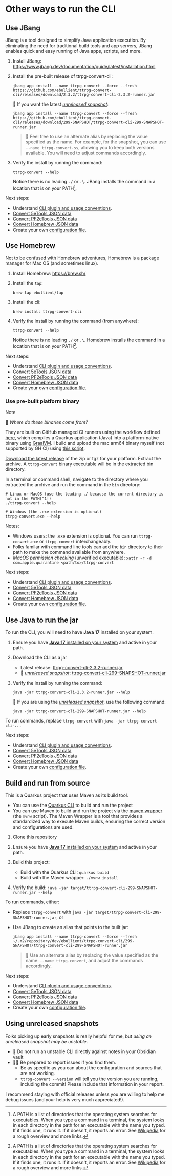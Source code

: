 # Other ways to run the CLI

[conventions]: ../README.md#conventions
[5etools-data]: ../README.md#convert-5etools-json-data
[pf2e-data]: ../README.md#convert-pf2etools-json-data
[homebrew]: ../README.md#convert-homebrew-json-data
[config]: ./configuration.md
[_unreleased snapshot_]: #using-unreleased-snapshots
[java_install]: https://adoptium.net/installation/

## Use JBang

JBang is a tool designed to simplify Java application execution. By eliminating the need for traditional build tools and app servers, JBang enables quick and easy running of Java apps, scripts, and more.

1. Install JBang: <https://www.jbang.dev/documentation/guide/latest/installation.html>

2. Install the pre-built release of ttrpg-convert-cli:

    ```shell
    jbang app install --name ttrpg-convert --force --fresh https://github.com/ebullient/ttrpg-convert-cli/releases/download/2.3.2/ttrpg-convert-cli-2.3.2-runner.jar
    ```

    🚧 If you want the latest [_unreleased snapshot_][]:

    ```shell
    jbang app install --name ttrpg-convert --force --fresh https://github.com/ebullient/ttrpg-convert-cli/releases/download/299-SNAPSHOT/ttrpg-convert-cli-299-SNAPSHOT-runner.jar
    ```

    > 🔹 Feel free to use an alternate alias by replacing the value specified as the name.
    > For example, for the snapshot, you can use `--name ttrpg-convert-ss`, allowing you to keep both versions available.
    > You will need to adjust commands accordingly.

3. Verify the install by running the command:

    ```shell
    ttrpg-convert --help
    ```

    Notice there is no leading `./` or `.\`. JBang installs the command in a location that is on your PATH[^1].

Next steps:

- Understand [CLI plugin and usage conventions][conventions].
- [Convert 5eTools JSON data][5etools-data]
- [Convert PF2eTools JSON data][pf2e-data]
- [Convert Homebrew JSON data][homebrew]
- Create your own [configuration file][config].

## Use Homebrew

Not to be confused with Homebrew adventures, Homebrew is a package manager for Mac OS (and sometimes linux).

1. Install Homebrew: <https://brew.sh/>
2. Install the `tap`:

    ```shell
    brew tap ebullient/tap
    ```

3. Install the cli:

    ```shell
    brew install ttrpg-convert-cli
    ```

4. Verify the install by running the command (from anywhere):

    ```shell
    ttrpg-convert --help
    ```

    Notice there is no leading `./` or `.\`. Homebrew installs the command in a location that is on your PATH[^1].

Next steps:

- Understand [CLI plugin and usage conventions][conventions].
- [Convert 5eTools JSON data][5etools-data]
- [Convert PF2eTools JSON data][pf2e-data]
- [Convert Homebrew JSON data][homebrew]
- Create your own [configuration file][config].

### Use pre-built platform binary

> [!NOTE]
> 📝 *Where do these binaries come from?*
>
> They are built on GitHub managed CI runners using the workflow defined [here](https://github.com/ebullient/ttrpg-convert-cli/blob/main/.github/workflows/release.yml), which compiles a Quarkus application (Java) into a platform-native binary using [GraalVM](https://www.graalvm.org/). I build and upload the mac arm64 binary myself (not supported by GH CI) using [this script](https://github.com/ebullient/ttrpg-convert-cli/blob/main/.github/augment-release.sh).

[Download the latest release](https://github.com/ebullient/ttrpg-convert-cli/releases/latest) of the zip or tgz for your platform. Extract the archive. A `ttrpg-convert` binary executable will be in the extracted bin directory.

In a terminal or command shell, navigate to the directory where you extracted the archive and run the command in the `bin` directory:

```shell
# Linux or MacOS (use the leading ./ because the current directory is not in the PATH[^1])
./ttrpg-convert --help

# Windows (the .exe extension is optional)
ttrpg-convert.exe --help
```

Notes:

- Windows users: the `.exe` extension is optional. You can run `ttrpg-convert.exe` or `ttrpg-convert` interchangeably.
- Folks familar with command line tools can add the `bin` directory to their path to make the command available from anywhere.
- _MacOS permission checking_ (unverified executable): `xattr -r -d com.apple.quarantine <path/to>/ttrpg-convert`

Next steps:

- Understand [CLI plugin and usage conventions][conventions].
- [Convert 5eTools JSON data][5etools-data]
- [Convert PF2eTools JSON data][pf2e-data]
- [Convert Homebrew JSON data][homebrew]
- Create your own [configuration file][config].

## Use Java to run the jar

To run the CLI, you will need to have **Java 17** installed on your system.

1. Ensure you have [**Java 17** installed on your system][java_install] and active in your path.

2. Download the CLI as a jar

    - Latest release: [ttrpg-convert-cli-2.3.2-runner.jar](https://github.com/ebullient/ttrpg-convert-cli/releases/download/2.3.2/ttrpg-convert-cli-2.3.2-runner.jar)
    - 🚧 [_unreleased snapshot_][]: [ttrpg-convert-cli-299-SNAPSHOT-runner.jar](https://github.com/ebullient/ttrpg-convert-cli/releases/download/299-SNAPSHOT/ttrpg-convert-cli-299-SNAPSHOT-runner.jar)

3. Verify the install by running the command:

    ```shell
    java -jar ttrpg-convert-cli-2.3.2-runner.jar --help
    ```

    🚧 If you are using the [_unreleased snapshot_][], use the following command:

    ```shell
    java -jar ttrpg-convert-cli-299-SNAPSHOT-runner.jar --help
    ```

To run commands, replace `ttrpg-convert` with `java -jar ttrpg-convert-cli-...`

Next steps:

- Understand [CLI plugin and usage conventions][conventions].
- [Convert 5eTools JSON data][5etools-data]
- [Convert PF2eTools JSON data][pf2e-data]
- [Convert Homebrew JSON data][homebrew]
- Create your own [configuration file][config].

## Build and run from source

This is a Quarkus project that uses Maven as its build tool.

- You can use the [Quarkus CLI](https://quarkus.io/guides/cli-tooling) to build and run the project
- You can use Maven to build and run the project via the [maven wrapper](https://maven.apache.org/wrapper/) (the `mvnw` script). The Maven Wrapper is a tool that provides a standardized way to execute Maven builds, ensuring the correct version and configurations are used.

1. Clone this repository

2. Ensure you have [**Java 17** installed on your system][java_install] and active in your path.

3. Build this project:
    - Build with the Quarkus CLI: `quarkus build`
    - Build with the Maven wrapper: `./mvnw install`

4. Verify the build: `java -jar target/ttrpg-convert-cli-299-SNAPSHOT-runner.jar --help`

To run commands, either:

- Replace `ttrpg-convert` with `java -jar target/ttrpg-convert-cli-299-SNAPSHOT-runner.jar`, or
- Use JBang to create an alias that points to the built jar:

    ```shell
    jbang app install --name ttrpg-convert --force --fresh ~/.m2/repository/dev/ebullient/ttrpg-convert-cli/299-SNAPSHOT/ttrpg-convert-cli-299-SNAPSHOT-runner.jar
    ```

    > 🔹 Use an alternate alias by replacing the value specified as the name: `--name ttrpg-convert`, and adjust the commands accordingly.

Next steps:

- Understand [CLI plugin and usage conventions][conventions].
- [Convert 5eTools JSON data][5etools-data]
- [Convert PF2eTools JSON data][pf2e-data]
- [Convert Homebrew JSON data][homebrew]
- Create your own [configuration file][config].

## Using unreleased snapshots

Folks picking up early snapshots is really helpful for me, but _using an unreleased snapshot may be unstable_.

- 🚧 Do not run an unstable CLI directly against notes in your Obsidian vault
- 👷‍♀️ Be prepared to report issues if you find them.
    - Be as specific as you can about the configuration and sources that are not working.
    - `ttrpg-convert --version` will tell you the version you are running, including the commit! Please include that information in your report.

I recommend staying with official releases unless you are willing to help me debug issues (and your help is very much appreciated!).

[^1]: A PATH is a list of directories that the operating system searches for executables. When you type a command in a terminal, the system looks in each directory in the path for an executable with the name you typed. If it finds one, it runs it. If it doesn't, it reports an error. See [Wikipedia](https://en.wikipedia.org/wiki/PATH_(variable)) for a rough overview and more links.
